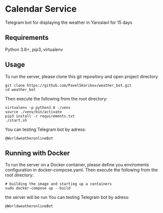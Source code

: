 # Calendar Service

Telegram bot for displaying the weather in Yaroslavl for 15 days


## Requirements
Python 3.8+, pip3, virtualenv

## Usage
To run the server, please clone this git repository and open project directory
```
git clone https://github.com/PavelSkorikov/weather_bot.git
cd weather_bot
```
Then execute the following from the root directory:
```
virtualenv -p python3.8 ./venv
source ./venv/bin/activate
pip3 install -r requirements.txt
./start.sh
```
You can testing Telegram bot by adress:
```
@WorldweatheronlineBot
```

## Running with Docker
To run the server on a Docker container, 
please define you enviroments configuration in docker-compose.yaml.
Then execute the following from the root directory:
```
# building the image and starting up a containers
sudo docker-compose up --build
```
the server will be run
You can testing Telegram bot by adress:
```
@WorldweatheronlineBot
```
